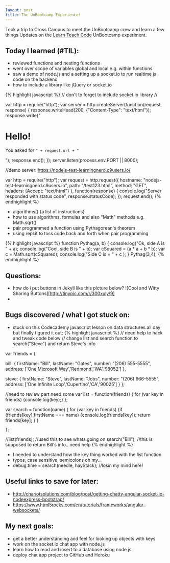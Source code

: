 ```yaml
---
layout: post
title: The UnBootcamp Experience!
---
```


Took a trip to Cross Campus to meet the UnBootcamp crew and learn a few things
Updates on the [Learn Teach Code](http://learnteachcode.org/) UnBootcamp experiment.

## Today I learned (#TIL):

- reviewed functions and nesting functions
- went over scope of variables global and local e.g. within functions
- saw a demo of node.js and a setting up a socket.io to run realtime js code on the backend
- how to include a library like jQuery or socket.io

{% highlight javascript %}
// don't to forget to include socket.io library
// <script type="text/javascript" src="socket.io.js"></script>

var http = require("http");
var server = http.createServer(function(request, response) {
  response.writeHead(200, {"Content-Type": "text/html"});
  response.write("<h1>Hello!</h1><p>You asked for <code>" +
                 request.url + "</code></p>");
  response.end();
});
server.listen(process.env.PORT || 8000);

//demo server: https://nodejs-test-learningnerd.c9users.io/

var http = require("http");
var request = http.request({
  hostname: "nodejs-test-learningnerd.c9users.io",
  path: "/test123.html",
  method: "GET",
  headers: {Accept: "text/html"}
}, function(response) {
  console.log("Server responded with status code",
              response.statusCode);
});
request.end();
{% endhighlight %}

- algorithms() {a list of instructions}
- how to use algorithms, formulas and also "Math" methods e.g. Math.sqrt()
- pair programmed a function using  Pythagorean's theorem
- using repl.it to toss code back and forth when pair programming

{% highlight javascript %}
  function Pythag(a, b)
{
  console.log("Ok, side A is " + a);
  console.log("Cool, side B is " + b);
  var cSquared = (a * a + b * b);
  var c = Math.sqrt(cSquared);
  console.log("Side C is = " + c );
}
Pythag(3,4);
{% endhighlight %}


## Questions:

- how do i put buttons in Jekyll like this picture below?
![Cool and Witty Sharing Buttons][http://tinypic.com/r/300xuly/9]
-

## Bugs discovered / what I got stuck on:

- stuck on this Codecademy javascript lesson on data structures all day but finally figured it out:
{% highlight javascript %}
// need help to hack and tweak code below
// change list and search function to search("Steve") and return Steve's info

var friends = {

bill:   {
firstName: "Bill",
lastName: "Gates",
number: "(206) 555-5555",
address: ['One Microsoft Way','Redmond','WA','98052']
        },

steve: {
firstName: "Steve",
lastName: "Jobs",
number: "(206) 666-5555",
address: ['One Infinite Loop','Cupertino','CA','90025']
        }
              };

//need to review part need some
var list = function(friends)
    {
        for (var key in friends)
        {console.log(key);}
    };

var search = function(name)
    {
        for (var key in friends)
        {if (friends[key].firstName === name)
            {console.log(friends[key]);
            return friends[key];
            }
        }

    };

//list(friends); //used this to see whats going on
search("Bill"); //this is supposed to return Bill's info...need help
{% endhighlight %}
- I needed to understand how the key thing worked with the list function
- typos, case sensitive, semicolons oh my...
- debug.time = search(needle, hayStack); //losin my mind here!

## Useful links to save for later:

- http://chariotsolutions.com/blog/post/getting-chatty-angular-socket-io-nodeexpress-bootstrap/
- https://www.html5rocks.com/en/tutorials/frameworks/angular-websockets/

## My next goals:

- get a better understanding and feel for looking up objects with keys
- work on the socket.io chat app with node.js
- learn how to read and insert to a database using node.js
- deploy chat app project to GitHub and Heroku
